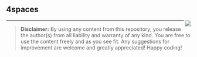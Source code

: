 <h2>4spaces</h2>
<img src="https://tinyurl.com/bdh7rjut" align="right">

<hr>

<blockquote>
<b>Disclaimer:</b> By using any content from this repository, you release the author(s) from all liability and warranty of any kind. You are free to use the content freely and as you see fit. Any suggestions for improvement are welcome and greatly appreciated! Happy coding!
</blockquote>
